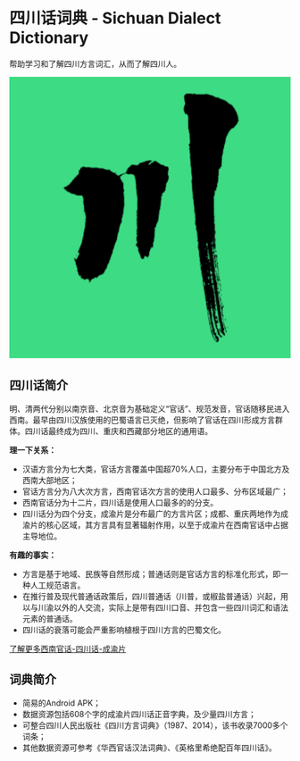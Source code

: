 # 四川话词典 - Sichuan Dialect Dictionary

帮助学习和了解四川方言词汇，从而了解四川人。

![Sichuan Dialect Dictionary](./app/src/main/ic_launcher-playstore.png)

## 四川话简介

明、清两代分别以南京音、北京音为基础定义“官话”、规范发音，官话随移民进入西南。最早由四川汉族使用的巴蜀语言已灭绝，但影响了官话在四川形成方言群体。四川话最终成为四川、重庆和西藏部分地区的通用语。

**理一下关系：**

 - 汉语方言分为七大类，官话方言覆盖中国超70%人口，主要分布于中国北方及西南大部地区；
 - 官话方言分为八大次方言，西南官话次方言的使用人口最多、分布区域最广；
 - 西南官话分为十二片，四川话是使用人口最多的的分支。
 - 四川话分为四个分支，成渝片是分布最广的方言片区；成都、重庆两地作为成渝片的核心区域，其方言具有显著辐射作用，以至于成渝片在西南官话中占据主导地位。

**有趣的事实：**

 - 方言是基于地域、民族等自然形成；普通话则是官话方言的标准化形式，即一种人工规范语言。
 - 在推行普及现代普通话政策后，四川普通话（川普，或椒盐普通话）兴起，用以与川渝以外的人交流，实际上是带有四川口音、并包含一些四川词汇和语法元素的普通话。
 - 四川话的衰落可能会严重影响植根于四川方言的巴蜀文化。

<a href="http://www.cnctrip.com/travel/214.html" target="_blank">了解更多西南官话-四川话-成渝片</a>

## 词典简介

 - 简易的Android APK；
 - 数据资源包括608个字的成渝片四川话正音字典，及少量四川方言；
 - 可整合四川人民出版社《四川方言词典》（1987、2014），该书收录7000多个词条；
 - 其他数据资源可参考《华西官话汉法词典》、《英格里希绝配百年四川话》。
